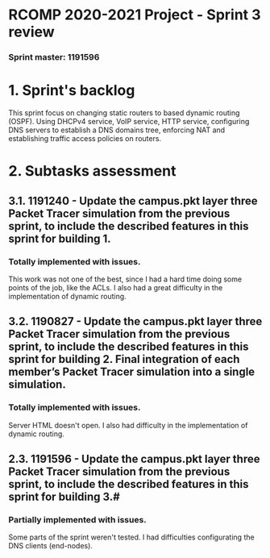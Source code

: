 RCOMP 2020-2021 Project - Sprint 3 review
=========================================
### Sprint master: 1191596 ###

# 1. Sprint's backlog #

This sprint focus on changing static routers to based dynamic routing (OSPF). Using DHCPv4 service, VoIP service, HTTP service, configuring DNS servers to establish a DNS domains tree, enforcing NAT and establishing traffic access policies on routers.

# 2. Subtasks assessment #

## 3.1. 1191240 - Update the campus.pkt layer three Packet Tracer simulation from the previous sprint, to include the described features in this sprint for building 1. ###
### Totally implemented with issues. ###

This work was not one of the best, since I had a hard time doing some points of the job, like the ACLs. I also had a great difficulty in the implementation of dynamic routing.


## 3.2. 1190827 - Update the campus.pkt layer three Packet Tracer simulation from the previous sprint, to include the described features in this sprint for building 2. Final integration of each member’s Packet Tracer simulation into a single simulation. ###
### Totally implemented with issues. ###

Server HTML doesn't open. I also had difficulty in the implementation of dynamic routing.


## 2.3. 1191596 - Update the campus.pkt layer three Packet Tracer simulation from the previous sprint, to include the described features in this sprint for building 3.#
### Partially implemented with issues. ###
Some parts of the sprint weren't tested. I had difficulties configurating the DNS clients (end-nodes).
